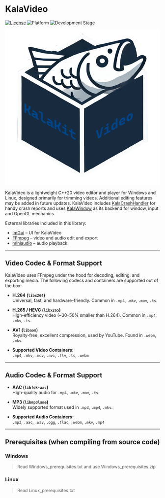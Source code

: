 # KalaVideo

[![License](https://img.shields.io/badge/license-Zlib-blue)](LICENSE.md)
![Platform](https://img.shields.io/badge/platform-Windows%20%7C%20Linux-brightgreen)
![Development Stage](https://img.shields.io/badge/development-Alpha-yellow)

![Logo](logo.png)

KalaVideo is a lightweight C++20 video editor and player for Windows and Linux, designed primarily for trimming videos. Additional editing features may be added in future updates. KalaVideo includes [KalaCrashHandler](https://github.com/KalaKit/KalaCrashHandler) for handy crash reports and uses [KalaWindow](https://github.com/KalaKit/KalaWindow) as its backend for window, input and OpenGL mechanics.

External libraries included in this library:

- [ImGui](https://github.com/ocornut/imgui) – UI for KalaVideo  
- [FFmpeg](https://ffmpeg.org) – video and audio edit and export  
- [miniaudio](https://github.com/mackron/miniaudio) – audio playback

---

## Video Codec & Format Support

KalaVideo uses FFmpeg under the hood for decoding, editing, and exporting media. The following codecs and containers are supported out of the box:

- **H.264 (`libx264`)**  
  Universal, fast, and hardware-friendly. Common in `.mp4`, `.mkv`, `.mov`, `.ts`.

- **H.265 / HEVC (`libx265`)**  
  High-efficiency video (~30–50% smaller than H.264). Common in `.mp4`, `.mkv`, `.ts`.

- **AV1 (`libaom`)**  
  Royalty-free, excellent compression, used by YouTube. Found in `.webm`, `.mkv`.

- **Supported Video Containers:**  
  `.mp4`, `.mkv`, `.mov`, `.avi`, `.flv`, `.ts`, `.webm`

---

## Audio Codec & Format Support

- **AAC (`libfdk-aac`)**  
  High-quality audio for `.mp4`, `.mkv`, `.mov`, `.ts`.

- **MP3 (`libmp3lame`)**  
  Widely supported format used in `.mp3`, `.mp4`, `.mkv`.

- **Supported Audio Containers:**  
  `.mp3`, `.aac`, `.wav`, `.ogg`, `.flac`, `.webm`, `.mkv`, `.mp4`

---

## Prerequisites (when compiling from source code)

### Windows

> Read Windows_prerequisites.txt and use Windows_prerequisites.zip

### Linux

> Read Linux_prerequisites.txt
